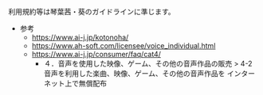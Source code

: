 利用規約等は琴葉茜・葵のガイドラインに準じます。

- 参考
  - https://www.ai-j.jp/kotonoha/
  - https://www.ah-soft.com/licensee/voice_individual.html
  - https://www.ai-j.jp/consumer/faq/cat4/
    - ４．音声を使用した映像、ゲーム、その他の音声作品の販売 > 4-2	音声を利用した楽曲、映像、ゲーム、その他の音声作品を インターネット上で無償配布
